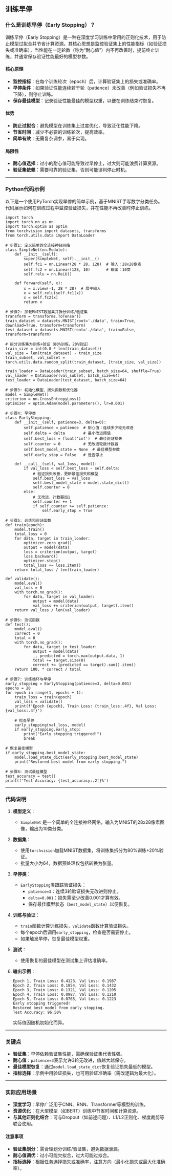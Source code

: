 ## 训练早停
### 什么是训练早停（Early Stopping）？

训练早停（Early Stopping）是一种在深度学习训练中常用的正则化技术，用于防止模型过拟合并节省计算资源。其核心思想是监控验证集上的性能指标（如验证损失或准确率），当性能在一定轮数（称为“耐心值”）内不再改善时，提前终止训练，并通常保存验证性能最好的模型参数。

#### 核心原理
- **监控指标**：在每个训练轮次（epoch）后，计算验证集上的损失或准确率。
- **早停条件**：如果验证性能连续若干轮（patience）未改善（例如验证损失不再下降），则停止训练。
- **保存最佳模型**：记录验证性能最佳的模型权重，以便在训练结束时恢复。

#### 优势
- **防止过拟合**：避免模型在训练集上过度优化，导致泛化性能下降。
- **节省时间**：减少不必要的训练轮次，提高效率。
- **简单有效**：无需复杂调参，易于实现。

#### 局限性
- **耐心值选择**：过小的耐心值可能导致过早停止，过大则可能浪费计算资源。
- **验证集依赖**：需要可靠的验证集，否则可能误判停止时机。

---

### Python代码示例

以下是一个使用PyTorch实现早停的简单示例，基于MNIST手写数字分类任务。代码展示如何在训练过程中监控验证损失，并在性能不再改善时停止训练。

```
import torch
import torch.nn as nn
import torch.optim as optim
from torchvision import datasets, transforms
from torch.utils.data import DataLoader

# 步骤1: 定义简单的全连接神经网络
class SimpleNet(nn.Module):
    def __init__(self):
        super(SimpleNet, self).__init__()
        self.fc1 = nn.Linear(28 * 28, 128)  # 输入：28x28像素
        self.fc2 = nn.Linear(128, 10)       # 输出：10类
        self.relu = nn.ReLU()
    
    def forward(self, x):
        x = x.view(-1, 28 * 28)  # 展平输入
        x = self.relu(self.fc1(x))
        x = self.fc2(x)
        return x

# 步骤2: 加载MNIST数据集并拆分训练/验证集
transform = transforms.ToTensor()
train_dataset = datasets.MNIST(root='./data', train=True, download=True, transform=transform)
test_dataset = datasets.MNIST(root='./data', train=False, transform=transform)

# 拆分训练集为训练+验证（80%训练，20%验证）
train_size = int(0.8 * len(train_dataset))
val_size = len(train_dataset) - train_size
train_subset, val_subset = torch.utils.data.random_split(train_dataset, [train_size, val_size])

train_loader = DataLoader(train_subset, batch_size=64, shuffle=True)
val_loader = DataLoader(val_subset, batch_size=64)
test_loader = DataLoader(test_dataset, batch_size=64)

# 步骤3: 初始化模型、损失函数和优化器
model = SimpleNet()
criterion = nn.CrossEntropyLoss()
optimizer = optim.Adam(model.parameters(), lr=0.001)

# 步骤4: 早停类
class EarlyStopping:
    def __init__(self, patience=3, delta=0):
        self.patience = patience  # 耐心值：连续多少轮无改进
        self.delta = delta        # 最小改进阈值
        self.best_loss = float('inf')  # 最佳验证损失
        self.counter = 0          # 无改进轮数计数器
        self.best_model_state = None  # 最佳模型参数
        self.early_stop = False   # 是否停止
    
    def __call__(self, val_loss, model):
        if val_loss < self.best_loss - self.delta:
            # 验证损失改善，更新最佳损失和模型
            self.best_loss = val_loss
            self.best_model_state = model.state_dict()
            self.counter = 0
        else:
            # 无改进，计数器加1
            self.counter += 1
            if self.counter >= self.patience:
                self.early_stop = True

# 步骤5: 训练和验证函数
def train(epoch):
    model.train()
    total_loss = 0
    for data, target in train_loader:
        optimizer.zero_grad()
        output = model(data)
        loss = criterion(output, target)
        loss.backward()
        optimizer.step()
        total_loss += loss.item()
    return total_loss / len(train_loader)

def validate():
    model.eval()
    val_loss = 0
    with torch.no_grad():
        for data, target in val_loader:
            output = model(data)
            val_loss += criterion(output, target).item()
    return val_loss / len(val_loader)

# 步骤6: 测试函数
def test():
    model.eval()
    correct = 0
    total = 0
    with torch.no_grad():
        for data, target in test_loader:
            output = model(data)
            _, predicted = torch.max(output.data, 1)
            total += target.size(0)
            correct += (predicted == target).sum().item()
    return 100. * correct / total

# 步骤7: 训练循环与早停
early_stopping = EarlyStopping(patience=3, delta=0.001)
epochs = 20
for epoch in range(1, epochs + 1):
    train_loss = train(epoch)
    val_loss = validate()
    print(f'Epoch {epoch}, Train Loss: {train_loss:.4f}, Val Loss: {val_loss:.4f}')
    
    # 检查早停
    early_stopping(val_loss, model)
    if early_stopping.early_stop:
        print("Early stopping triggered!")
        break

# 恢复最佳模型
if early_stopping.best_model_state:
    model.load_state_dict(early_stopping.best_model_state)
    print("Restored best model from early stopping.")

# 步骤8: 测试最佳模型
test_accuracy = test()
print(f'Test Accuracy: {test_accuracy:.2f}%')
```

---

### 代码说明

1. **模型定义**：
   - `SimpleNet` 是一个简单的全连接神经网络，输入为MNIST的28x28像素图像，输出为10类分类。

2. **数据集**：
   - 使用`torchvision`加载MNIST数据集，将训练集拆分为80%训练+20%验证。
   - 批量大小为64，数据预处理仅包括转换为张量。

3. **早停类**：
   - `EarlyStopping`类跟踪验证损失：
     - `patience=3`：连续3轮验证损失无改进则停止。
     - `delta=0.001`：损失需至少改善0.001才算有效。
     - 保存最佳模型状态（`best_model_state`）以便恢复。

4. **训练与验证**：
   - `train`函数计算训练损失，`validate`函数计算验证损失。
   - 每个epoch后调用`early_stopping`，检查是否需要停止。
   - 如果触发早停，恢复最佳模型权重。

5. **测试**：
   - 使用恢复的最佳模型在测试集上评估准确率。

6. **输出示例**：
   ```
   Epoch 1, Train Loss: 0.4123, Val Loss: 0.1987
   Epoch 2, Train Loss: 0.1854, Val Loss: 0.1432
   Epoch 3, Train Loss: 0.1321, Val Loss: 0.1205
   Epoch 4, Train Loss: 0.0987, Val Loss: 0.1210
   Epoch 5, Train Loss: 0.0765, Val Loss: 0.1223
   Early stopping triggered!
   Restored best model from early stopping.
   Test Accuracy: 96.50%
   ```
   实际值因随机初始化而异。

---

### 关键点
- **验证集**：早停依赖验证集性能，需确保验证集代表性强。
- **耐心值**：`patience=3`表示允许3轮无改进，值越大越保守。
- **最佳模型恢复**：通过`model.load_state_dict`恢复验证损失最低的模型。
- **指标选择**：示例中用验证损失，也可用验证准确率（需改逻辑为最大化）。

---

### 实际应用场景
- **深度学习**：早停广泛用于CNN、RNN、Transformer等模型的训练。
- **资源优化**：在大型模型（如BERT）训练中节省时间和计算资源。
- **与其他正则化结合**：可与Dropout（如前述问题）、L1/L2正则化、梯度裁剪等联合使用。

#### 注意事项
- **验证集划分**：需合理划分训练/验证集，避免数据泄漏。
- **耐心值调优**：过小可能欠拟合，过大可能过拟合。
- **指标选择**：根据任务选择损失或准确率，注意方向（最小化损失或最大化准确率）。
